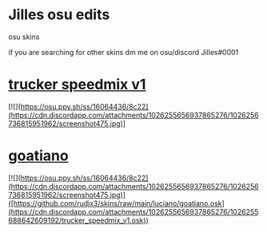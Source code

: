 # Jilles osu edits
osu skins

if you are searching for other skins dm me on osu/discord
Jilles#0001




# [trucker speedmix v1](https://cdn.discordapp.com/attachments/1026255656937865276/1026255688642609192/trucker_speedmix_v1.osk)
[![](https://osu.ppy.sh/ss/16064436/8c22](https://cdn.discordapp.com/attachments/1026255656937865276/1026256736815951962/screenshot475.jpg)]

# [goatiano](https://cdn.discordapp.com/attachments/1026255656937865276/1026255688642609192/trucker_speedmix_v1.osk)
[![](https://osu.ppy.sh/ss/16064436/8c22](https://cdn.discordapp.com/attachments/1026255656937865276/1026256736815951962/screenshot475.jpg)]([https://github.com/rudjx3/skins/raw/main/luciano/goatiano.osk](https://cdn.discordapp.com/attachments/1026255656937865276/1026255688642609192/trucker_speedmix_v1.osk))

